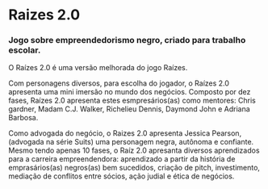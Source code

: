# Raizes 2.0

### Jogo sobre empreendedorismo negro, criado para trabalho escolar. 

O Raízes 2.0 é uma versão melhorada do jogo Raízes. 

Com personagens diversos, para escolha do jogador, o Raízes 2.0 apresenta uma mini imersão no mundo dos negócios. Composto por dez fases, Raízes 2.0 apresenta estes esmpresários(as) como mentores: Chris gardner, Madam C.J. Walker, Richelieu Dennis, Daymond John e Adriana Barbosa.

Como advogada do negócio, o Raizes 2.0 apresenta Jessica Pearson, (advogada na série Suits) uma personagem negra, autônoma e confiante. 
Mesmo tendo apenas 10 fases, o Raíz 2.0 apresanta diversos aprendizados para a carreira empreendendora: aprendizado a partir da história de emprasários(as) negros(as) bem sucedidos, criação de pitch, investimento, mediação de conflitos entre sócios, ação judial e ética de negócios. 

